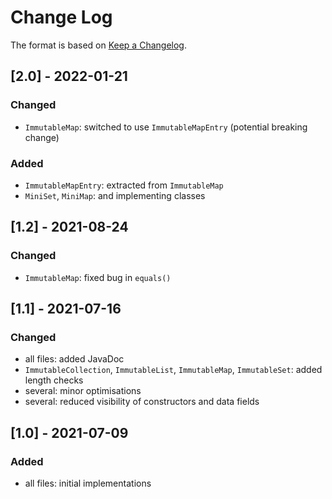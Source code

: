 # Change Log

The format is based on [Keep a Changelog](http://keepachangelog.com/).

## [2.0] - 2022-01-21
### Changed
- `ImmutableMap`: switched to use `ImmutableMapEntry` (potential breaking change)
### Added
- `ImmutableMapEntry`: extracted from `ImmutableMap`
- `MiniSet`, `MiniMap`: and implementing classes

## [1.2] - 2021-08-24
### Changed
- `ImmutableMap`: fixed bug in `equals()`

## [1.1] - 2021-07-16
### Changed
- all files: added JavaDoc
- `ImmutableCollection`, `ImmutableList`, `ImmutableMap`, `ImmutableSet`: added length checks
- several: minor optimisations
- several: reduced visibility of constructors and data fields

## [1.0] - 2021-07-09
### Added
- all files: initial implementations
